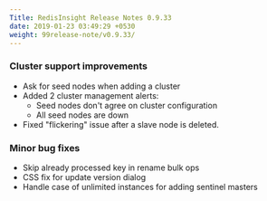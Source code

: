 ```yaml
---
Title: RedisInsight Release Notes 0.9.33 
date: 2019-01-23 03:49:29 +0530
weight: 99release-note/v0.9.33/
---
```

### Cluster support improvements

- Ask for seed nodes when adding a cluster
- Added 2 cluster management alerts:
    - Seed nodes don't agree on cluster configuration
    - All seed nodes are down
- Fixed "flickering" issue after a slave node is deleted.

### Minor bug fixes

- Skip already processed key in rename bulk ops
- CSS fix for update version dialog
- Handle case of unlimited instances for adding sentinel masters
